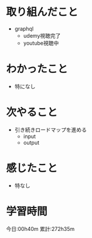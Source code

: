 # 取り組んだこと
  - graphql
    - udemy視聴完了
    - youtube視聴中

# わかったこと
  - 特になし

# 次やること
  - 引き続きロードマップを進める
    - input
    - output

# 感じたこと
  - 特なし

# 学習時間
今日:00h40m
累計:272h35m
